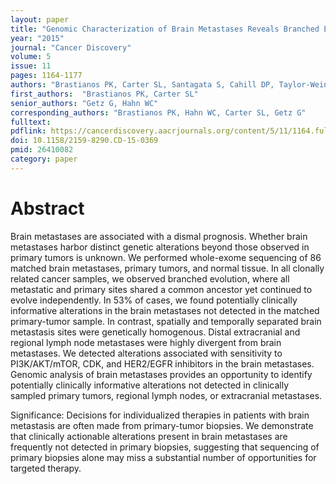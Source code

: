 ```yaml
---
layout: paper
title: "Genomic Characterization of Brain Metastases Reveals Branched Evolution and Potential Therapeutic Targets"
year: "2015"
journal: "Cancer Discovery"
volume: 5
issue: 11
pages: 1164-1177
authors: "Brastianos PK, Carter SL, Santagata S, Cahill DP, Taylor-Weiner A, Jones RT, Van Allen EM, Lawrence MS, Horowitz PM, Cibulskis K, Ligon KL, Tabernero J, Seoane J, Martinez-Saez E, Curry WT, Dunn IF, Paek SH, Park SH, McKenna A, Chevalier A, Rosenberg M, Barker FG 2nd, Gill CM, Van Hummelen P, Thorner AR, Johnson BE, Hoang MP, Choueiri TK, Signoretti S, Sougnez C, Rabin MS, Lin NU, Winer EP, Stemmer-Rachamimov A, Meyerson M, Garraway L, Gabriel S, Lander ES, Beroukhim R, Batchelor TT, Baselga J, Louis DN, Getz G, Hahn WC"
first_authors:  "Brastianos PK, Carter SL"
senior_authors: "Getz G, Hahn WC"
corresponding_authors: "Brastianos PK, Hahn WC, Carter SL, Getz G"
fulltext:
pdflink: https://cancerdiscovery.aacrjournals.org/content/5/11/1164.full-text.pdf
doi: 10.1158/2159-8290.CD-15-0369
pmid: 26410082
category: paper
---
```


# Abstract

Brain metastases are associated with a dismal prognosis. Whether brain metastases harbor distinct genetic alterations beyond those observed in primary tumors is unknown. We performed whole-exome sequencing of 86 matched brain metastases, primary tumors, and normal tissue. In all clonally related cancer samples, we observed branched evolution, where all metastatic and primary sites shared a common ancestor yet continued to evolve independently. In 53% of cases, we found potentially clinically informative alterations in the brain metastases not detected in the matched primary-tumor sample. In contrast, spatially and temporally separated brain metastasis sites were genetically homogenous. Distal extracranial and regional lymph node metastases were highly divergent from brain metastases. We detected alterations associated with sensitivity to PI3K/AKT/mTOR, CDK, and HER2/EGFR inhibitors in the brain metastases. Genomic analysis of brain metastases provides an opportunity to identify potentially clinically informative alterations not detected in clinically sampled primary tumors, regional lymph nodes, or extracranial metastases.

Significance: Decisions for individualized therapies in patients with brain metastasis are often made from primary-tumor biopsies. We demonstrate that clinically actionable alterations present in brain metastases are frequently not detected in primary biopsies, suggesting that sequencing of primary biopsies alone may miss a substantial number of opportunities for targeted therapy.


